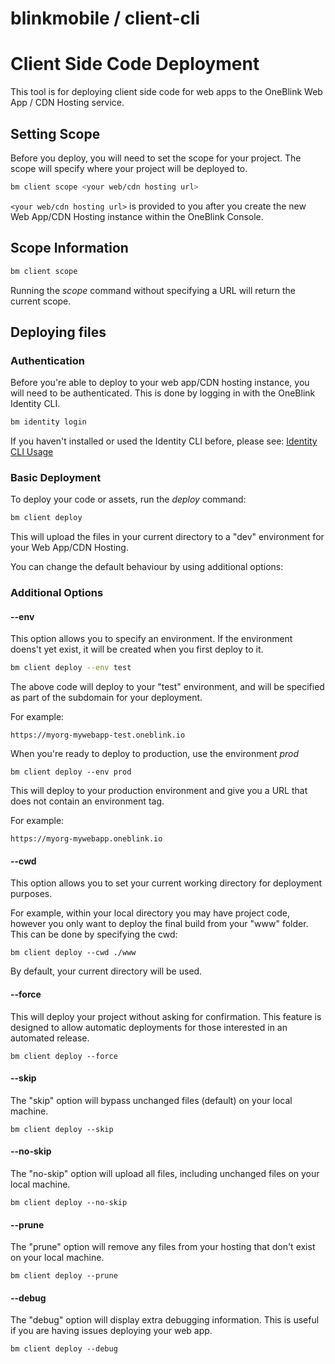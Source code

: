 # blinkmobile / client-cli

# Client Side Code Deployment

This tool is for deploying client side code for web apps to the OneBlink Web App / CDN Hosting service.

## Setting Scope

Before you deploy, you will need to set the scope for your project. The scope will specify where your project will be deployed to.

```sh
bm client scope <your web/cdn hosting url>
```

`<your web/cdn hosting url>` is provided to you after you create the new Web App/CDN Hosting instance within the OneBlink Console.

## Scope Information

```sh
bm client scope
```

Running the _scope_ command without specifying a URL will return the current scope.

## Deploying files

### Authentication
Before you're able to deploy to your web app/CDN hosting instance, you will need to be authenticated. This is done by logging in with the OneBlink Identity CLI.

```sh
bm identity login
```

If you haven't installed or used the Identity CLI before, please see: [Identity CLI Usage](https://github.com/blinkmobile/identity-cli#usage)

### Basic Deployment
To deploy your code or assets, run the _deploy_ command:
```sh
bm client deploy
```
This will upload the files in your current directory to a "dev" environment for your Web App/CDN Hosting.

You can change the default behaviour by using additional options:

### Additional Options

#### --env
This option allows you to specify an environment. If the environment doens't yet exist, it will be created when you first deploy to it.

```sh
bm client deploy --env test
```
The above code will deploy to your "test" environment, and will be specified as part of the subdomain for your deployment.

For example:
```
https://myorg-mywebapp-test.oneblink.io
```

When you're ready to deploy to production, use the environment _prod_
```
bm client deploy --env prod
```
This will deploy to your production environment and give you a URL that does not contain an environment tag.

For example:
```
https://myorg-mywebapp.oneblink.io
```

#### --cwd
This option allows you to set your current working directory for deployment purposes.

For example, within your local directory you may have project code, however you only want to deploy the final build from your "www" folder. This can be done by specifying the cwd:
```
bm client deploy --cwd ./www
```
By default, your current directory will be used.

#### --force
This will deploy your project without asking for confirmation. This feature is designed to allow automatic deployments for those interested in an automated release.
```
bm client deploy --force
```

#### --skip
The "skip" option will bypass unchanged files (default) on your local machine.
```
bm client deploy --skip
```

#### --no-skip
The "no-skip" option will upload all files, including unchanged files on your local machine.
```
bm client deploy --no-skip
```

#### --prune
The "prune" option will remove any files from your hosting that don't exist on your local machine.
```
bm client deploy --prune
```

#### --debug
The "debug" option will display extra debugging information. This is useful if you are having issues deploying your web app.
```
bm client deploy --debug
```



